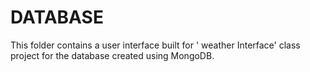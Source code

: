 # DATABASE


This folder contains a user interface built for ' weather Interface' class project for the database created using MongoDB.
